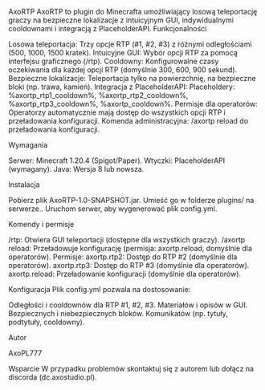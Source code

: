 AxoRTP
AxoRTP to plugin do Minecrafta umożliwiający losową teleportację graczy na bezpieczne lokalizacje z intuicyjnym GUI, indywidualnymi cooldownami i integracją z PlaceholderAPI.
Funkcjonalności

Losowa teleportacja: Trzy opcje RTP (#1, #2, #3) z różnymi odległościami (500, 1000, 1500 kratek).
Intuicyjne GUI: Wybór opcji RTP za pomocą interfejsu graficznego (/rtp).
Cooldowny: Konfigurowalne czasy oczekiwania dla każdej opcji RTP (domyślnie 300, 600, 900 sekund).
Bezpieczne lokalizacje: Teleportacja tylko na powierzchnię, na bezpieczne bloki (np. trawa, kamień).
Integracja z PlaceholderAPI: Placeholdery: %axortp_rtp1_cooldown%, %axortp_rtp2_cooldown%, %axortp_rtp3_cooldown%, %axortp_cooldown%.
Permisje dla operatorów: Operatorzy automatycznie mają dostęp do wszystkich opcji RTP i przeładowania konfiguracji.
Komenda administracyjna: /axortp reload do przeładowania konfiguracji.

Wymagania

Serwer: Minecraft 1.20.4 (Spigot/Paper).
Wtyczki: PlaceholderAPI (wymagany).
Java: Wersja 8 lub nowsza.

Instalacja

Pobierz plik AxoRTP-1.0-SNAPSHOT.jar.
Umieść go w folderze plugins/ na serwerze..
Uruchom serwer, aby wygenerować plik config.yml.

Komendy i permisje

/rtp: Otwiera GUI teleportacji (dostępne dla wszystkich graczy).
/axortp reload: Przeładowuje konfigurację (permisja: axortp.reload, domyślnie dla operatorów).
Permisje:
axortp.rtp2: Dostęp do RTP #2 (domyślnie dla operatorów).
axortp.rtp3: Dostęp do RTP #3 (domyślnie dla operatorów).
axortp.reload: Przeładowanie konfiguracji (domyślnie dla operatorów).



Konfiguracja
Plik config.yml pozwala na dostosowanie:

Odległości i cooldownów dla RTP #1, #2, #3.
Materiałów i opisów w GUI.
Bezpiecznych i niebezpiecznych bloków.
Komunikatów (np. tytuły, podtytuły, cooldowny).

Autor

AxoPL777

Wsparcie
W przypadku problemów skontaktuj się z autorem lub dołącz na discorda (dc.axostudio.pl).
